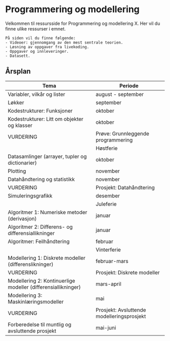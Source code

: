 # Programmering og modellering

Velkommen til ressursside for Programmering og modellering X. Her vil du finne ulike ressurser i emnet.

```{admonition} Innhold
På siden vil du finne følgende:
- Videoer: gjennomgang av den mest sentrale teorien.
- Løsning av oppgaver fra livekoding.
- Oppgaver og innleveringer.
- Datasett.
```
## Årsplan
| Tema | Periode |
| ------------- | ------------- |
| Variabler, vilkår og lister | august - september |
| Løkker | september |
| Kodestrukturer: Funksjoner | oktober |
| Kodestrukturer: Litt om objekter og klasser | oktober |
| VURDERING | Prøve: Grunnleggende programmering |
|  | Høstferie |
| Datasamlinger (arrayer, tupler og dictionarier) | oktober |
| Plotting | november |
| Datahåndtering og statistikk | november |
| VURDERING | Prosjekt: Datahåndtering |
| Simuleringsgrafikk | desember |
|  | Juleferie |
| Algoritmer 1: Numeriske metoder (derivasjon) | januar |
| Algoritmer 2: Differens- og differensiallikninger | januar |
| Algoritmer: Feilhåndtering| februar |
| | Vinterferie |
| Modellering 1: Diskrete modeller (differenslikninger) | februar-mars |
| VURDERING | Prosjekt: Diskrete modeller |
| Modellering 2: Kontinuerlige modeller (differensiallikninger) | mars-april |
| Modellering 3: Maskinlæringsmodeller  | mai |
| VURDERING | Prosjekt: Avsluttende modelleringsprosjekt |
| Forberedelse til muntlig og avsluttende prosjekt | mai-juni |
